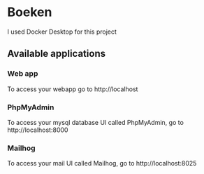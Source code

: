 # Boeken

I used Docker Desktop for this project

## Available applications

### Web app
To access your webapp go to http://localhost

### PhpMyAdmin
To access your mysql database UI called PhpMyAdmin, go to http://localhost:8000

### Mailhog
To access your mail UI called Mailhog, go to http://localhost:8025
